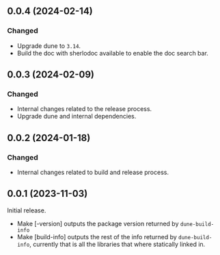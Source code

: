 ## 0.0.4 (2024-02-14)

### Changed

- Upgrade dune to `3.14`.
- Build the doc with sherlodoc available to enable the doc search bar.

## 0.0.3 (2024-02-09)

### Changed

- Internal changes related to the release process.
- Upgrade dune and internal dependencies.

## 0.0.2 (2024-01-18)

### Changed

- Internal changes related to build and release process.

## 0.0.1 (2023-11-03)

Initial release.

- Make [-version] outputs the package version returned by `dune-build-info`
- Make [build-info] outputs the rest of the info returned by `dune-build-info`,
  currently that is all the libraries that where statically linked in.
